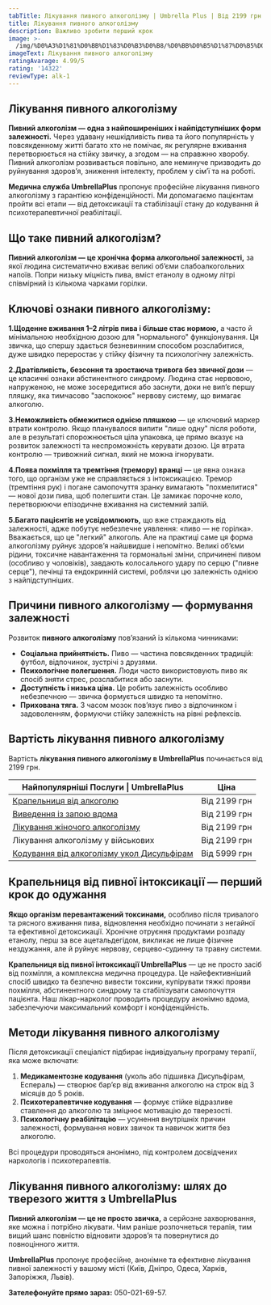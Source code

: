 ```yaml
---
tabTitle: Лікування пивного алкоголізму | Umbrella Plus | Від 2199 грн
title: Лікування пивного алкоголізму
description: Важливо зробити перший крок
image: >-
  /img/%D0%A3%D1%81%D0%BB%D1%83%D0%B3%D0%B8/%D0%BB%D0%B5%D1%87%D0%B5%D0%BD%D0%B8%D0%B5%20%D0%BF%D0%B8%D0%B2%D0%BD%D0%BE%D0%B3%D0%BE%20%D0%B0%D0%BB%D0%BA%D0%BE%D0%B3%D0%BE%D0%BB%D0%B8%D0%B7%D0%BC%D0%B0.jpg
imageText: Лікування пивного алкоголізму
ratingAvarage: 4.99/5
rating: '14322'
reviewType: alk-1
---
```


## Лікування пивного алкоголізму

**Пивний алкоголізм — одна з найпоширеніших і найпідступніших форм залежності.** Через удавану нешкідливість пива та його популярність у повсякденному житті багато хто не помічає, як регулярне вживання перетворюється на стійку звичку, а згодом — на справжню хворобу. Пивний алкоголізм розвивається повільно, але неминуче призводить до руйнування здоров’я, зниження інтелекту, проблем у сім’ї та на роботі.

**Медична служба UmbrellaPlus** пропонує професійне лікування пивного алкоголізму з гарантією конфіденційності. Ми допомагаємо пацієнтам пройти всі етапи — від детоксикації та стабілізації стану до кодування й психотерапевтичної реабілітації.

## Що таке пивний алкоголізм?

**Пивний алкоголізм — це хронічна форма алкогольної залежності,** за якої людина систематично вживає великі об’єми слабоалкогольних напоїв. Попри низьку міцність пива, вміст етанолу в одному літрі співмірний із кількома чарками горілки.

## Ключові ознаки пивного алкоголізму:

**1.Щоденне вживання 1–2 літрів пива і більше стає нормою,** а часто й мінімальною необхідною дозою для "нормального" функціонування. Ця звичка, що спершу здається безневинним способом розслабитися, дуже швидко переростає у стійку фізичну та психологічну залежність.

**2.Дратівливість, безсоння та зростаюча тривога без звичної дози** — це класичні ознаки абстинентного синдрому. Людина стає нервовою, напруженою, не може зосередитися або заснути, доки не вип’є першу пляшку, яка тимчасово "заспокоює" нервову систему, що вимагає алкоголю.

**3.Неможливість обмежитися однією пляшкою** — це ключовий маркер втрати контролю. Якщо планувалося випити "лише одну" після роботи, але в результаті спорожнюється ціла упаковка, це прямо вказує на розвиток залежності та неспроможність керувати дозою. Ця втрата контролю — тривожний сигнал, який не можна ігнорувати.

**4.Поява похмілля та тремтіння (тремору) вранці** — це явна ознака того, що організм уже не справляється з інтоксикацією. Тремор (тремтіння рук) і погане самопочуття зранку вимагають "похмелитися" — нової дози пива, щоб полегшити стан. Це замикає порочне коло, перетворюючи епізодичне вживання на системний запій.

**5.Багато пацієнтів не усвідомлюють,** що вже страждають від залежності, адже побутує небезпечне уявлення: «пиво — не горілка». Вважається, що це "легкий" алкоголь. Але на практиці саме ця форма алкоголізму руйнує здоров’я найшвидше і непомітно. Великі об’єми рідини, токсичне навантаження та гормональні зміни, спричинені пивом (особливо у чоловіків), завдають колосального удару по серцю ("пивне серце"), печінці та ендокринній системі, роблячи цю залежність однією з найпідступніших.

## Причини пивного алкоголізму — формування залежності

Розвиток **пивного алкоголізму** пов’язаний із кількома чинниками:

* **Соціальна прийнятність.** Пиво — частина повсякденних традицій: футбол, відпочинок, зустрічі з друзями.
* **Психологічне полегшення.** Люди часто використовують пиво як спосіб зняти стрес, розслабитися або заснути.
* **Доступність і низька ціна.** Це робить залежність особливо небезпечною — звичка формується швидко та непомітно.
* **Прихована тяга.** З часом мозок пов’язує пиво з відпочинком і задоволенням, формуючи стійку залежність на рівні рефлексів.

## Вартість лікування пивного алкоголізму

Вартість **лікування пивного алкоголізму в UmbrellaPlus** починається від 2199 грн.

| Найпопулярніші Послуги \| UmbrellaPlus                                                          | Ціна         |
| ----------------------------------------------------------------------------------------------- | ------------ |
| [Крапельниця від алкоголю](kapelnica-ot-alkogolia-UmbrellaPlus-ua)                              | Від 2199 грн |
| [Виведення із запою вдома](Vivod-iz-zapoia-na-domy-UmbrellaPlus-ua)                             | Від 2199 грн |
| [Лікування жіночого алкоголізму](lechenie-jenskogo-alkogolizma-umbrellaplus-ua)                 | Від 2199 грн |
| Лікування алкоголізму у військових                                                              | Від 2199 грн |
| [Кодування від алкоголізму укол Дисульфірам](kodirovka-ot-alkogolia-disulfiram-umbrellaplus-ua) | Від 5999 грн |

## Крапельниця від пивної інтоксикації — перший крок до одужання

**Якщо організм перевантажений токсинами,** особливо після тривалого та рясного вживання пива, відновлення необхідно починати з негайної та ефективної детоксикації. Хронічне отруєння продуктами розпаду етанолу, перш за все ацетальдегідом, викликає не лише фізичне нездужання, але й руйнує нервову, серцево-судинну та травну системи.

**Крапельниця від пивної інтоксикації UmbrellaPlus** — це не просто засіб від похмілля, а комплексна медична процедура. Це найефективніший спосіб швидко та безпечно вивести токсини, купірувати тяжкі прояви похмілля, абстинентного синдрому та стабілізувати самопочуття пацієнта. Наш лікар-нарколог проводить процедуру анонімно вдома, забезпечуючи максимальний комфорт і конфіденційність.

## Методи лікування пивного алкоголізму

Після детоксикації спеціаліст підбирає індивідуальну програму терапії, яка може включати:

1. **Медикаментозне кодування** (уколь або підшивка Дисульфірам, Еспераль) — створює бар’єр від вживання алкоголю на строк від 3 місяців до 5 років.
2. **Психотерапевтичне кодування** — формує стійке відразливе ставлення до алкоголю та зміцнює мотивацію до тверезості.
3. **Психологічну реабілітацію** — усунення внутрішніх причин залежності, формування нових звичок та навичок життя без алкоголю.

Всі процедури проводяться анонімно, під контролем досвідчених наркологів і психотерапевтів.

## Лікування пивного алкоголізму: шлях до тверезого життя з UmbrellaPlus

**Пивний алкоголізм — це не просто звичка,** а серйозне захворювання, яке можна і потрібно лікувати. Чим раніше розпочнеться терапія, тим вищий шанс повністю відновити здоров’я та повернутися до повноцінного життя.

**UmbrellaPlus** пропонує професійне, анонімне та ефективне лікування пивної залежності у вашому місті (Київ, Дніпро, Одеса, Харків, Запоріжжя, Львів).

**Зателефонуйте прямо зараз:** 050-021-69-57.
